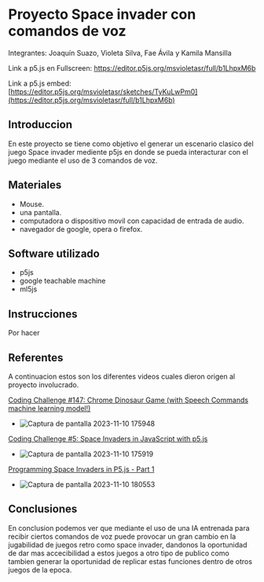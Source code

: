 # Proyecto Space invader con comandos de voz

Integrantes: Joaquín Suazo, Violeta Silva, Fae Ávila y Kamila Mansilla

Link a p5.js en Fullscreen: https://editor.p5js.org/msvioletasr/full/b1LhpxM6b

Link a p5.js embed: [https://editor.p5js.org/msvioletasr/sketches/TyKuLwPm0](https://editor.p5js.org/msvioletasr/full/b1LhpxM6b)

## Introduccion

En este proyecto se tiene como objetivo el generar un escenario clasico del juego Space invader mediente p5js en donde se pueda interacturar con el juego mediante el uso de 3 comandos de voz.

## Materiales
- Mouse.
- una pantalla.
- computadora o dispositivo movil con capacidad de entrada de audio.
- navegador de google, opera o firefox.

## Software utilizado
  - p5js
  - google teachable machine
  - ml5js

## Instrucciones

Por hacer

## Referentes

A continuacion estos son los diferentes videos cuales dieron origen al proyecto involucrado.

 [Coding Challenge #147: Chrome Dinosaur Game (with Speech Commands machine learning model!)](https://www.youtube.com/watch?v=l0HoJHc-63Q)
- ![Captura de pantalla 2023-11-10 175948](https://github.com/joaquinsuazo/audiv027-2023-2/assets/128074599/a76677ec-1b7b-46d4-b2cd-0270026c27da)

 [Coding Challenge #5: Space Invaders in JavaScript with p5.js](https://www.youtube.com/watch?v=biN3v3ef-Y0)
- ![Captura de pantalla 2023-11-10 175919](https://github.com/joaquinsuazo/audiv027-2023-2/assets/128074599/cad1952e-8731-4c57-ae25-b516d1e54ca4)

 [Programming Space Invaders in P5.js - Part 1 ](https://www.youtube.com/watch?v=ZQ3M7cltjks&list=PLBDInqUM5B25FzygoJ9Ifg1TZXmIHz4zh)
- ![Captura de pantalla 2023-11-10 180553](https://github.com/joaquinsuazo/audiv027-2023-2/assets/128074599/5c704b62-451a-4aa1-b547-7ac9b12f89bc)


## Conclusiones

En conclusion podemos ver que mediante el uso de una IA entrenada para recibir ciertos comandos de voz puede provocar un gran cambio en la jugabilidad de juegos retro como space invader, dandonos la oportunidad de dar mas accecibilidad a estos juegos a otro tipo de publico como tambien generar la oportunidad de replicar estas funciones dentro de otros juegos de la epoca.



